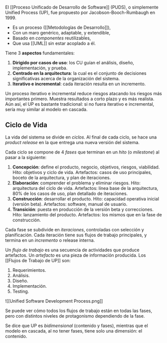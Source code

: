 El [[Proceso Unificado de Desarrollo de Software]] (PUDS), o simplemente Unified Process (UP), fue propuesto por Jacobson-Booch-Rumbaugh en 1999.

- Es un proceso ([[Metodologías de Desarrollo]]),
- Con un maro genérico, adaptable, y extendible,
- Basado en *componentes* reutilizables,
- Que usa [[UML]] sin estar acoplado a él.

Tiene 3 **aspectos** fundamentales:

1. **Dirigido por casos de uso**: los CU guían el análisis, diseño, implementación, y prueba.
2. **Centrado en la arquitectura**: la cual es el conjunto de decisiones significativas acerca de la organización del sistema.
3. **Iterativo e incremental**: cada iteración resulta en un incremento.

Un proceso iterativo e incremental reduce riesgos atacando los riesgos más importantes primero. Muestra resultados a corto plazo y es más realista. Aún así, el UP es bastante tradicional: si no fuera iterativo e incremental, sería muy similar al modelo en cascada.

## Ciclo de Vida

La vida del sistema se divide en *ciclos*. Al final de cada ciclo, se hace una *product release* en la que entrega una nueva versión del sistema.

Cada ciclo se compone de 4 *fases* que terminan en un *hito* (o *milestone*) al pasar a la siguiente:

1. **Concepción**: define el producto, negocio, objetivos, riesgos, viabilidad. Hito: objetivos y ciclo de vida. Artefactos: casos de uso principales, boceto de la arquitectura, y plan de iteraciones.
2. **Elaboración**: comprender el problema y eliminar riesgos. Hito: arquitectura del ciclo de vida. Artefactos: línea base de la arquitectura, 80% de los casos de uso, plan detallado de iteraciones.
3. **Construcción**: desarrollar el producto. Hito: capacidad operativa inicial (versión beta). Artefactos: software, manual de usuario.
4. **Transición**: puesta en producción de la versión beta y correcciones. Hito: lanzamiento del producto. Artefactos: los mismos que en la fase de construcción.

Cada fase se subdivide en *iteraciones*, controladas con selección y planificación. Cada iteración tiene sus flujos de trabajo principales, y termina en un *incremento* o release interna.

Un *flujo de trabajo* es una secuencia de actividades que produce artefactos. Un *artefacto* es una pieza de información producida. Los [[Flujos de Trabajo de UP]] son:

1. Requerimientos.
2. Análisis.
3. Diseño.
4. Implementación.
5. Testing.

![[Unified Software Development Process.png]]

Se puede ver cómo todos los flujos de trabajo están en todas las fases, pero con distintos niveles de protagonismo dependiendo de la fase.

Se dice que UP es *bidimensional* (contenido y fases), mientras que el modelo en cascada, al no tener fases, tiene solo una dimensión: el contenido.
